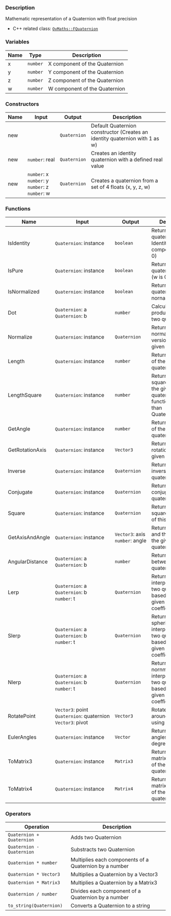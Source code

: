 ### Description
Mathematic representation of a Quaternion with float precision

- C++ related class: [`OvMaths::FQuaternion`](https://github.com/adriengivry/Overload/blob/develop/Sources/Overload/OvMaths/include/OvMaths/FQuaternion.h)

### Variables
|Name|Type|Description|
|-|-|-|
|x|`number`|X component of the Quaternion|
|y|`number`|Y component of the Quaternion|
|z|`number`|Z component of the Quaternion|
|w|`number`|W component of the Quaternion|

### Constructors
|Name|Input|Output|Description|
|-|-|-|-|
|new||`Quaternion`|Default Quaternion constructor (Creates an identity quaternion with 1 as w)|
|new|`number`:&nbsp;real<br>|`Quaternion`|Creates an identity quaternion with a defined real value|
|new|`number`:&nbsp;x<br>`number`:&nbsp;y<br>`number`:&nbsp;z<br>`number`:&nbsp;w<br>|`Quaternion`|Creates a quaternion from a set of 4 floats (x, y, z, w)|

### Functions
|Name|Input|Output|Description|
|-|-|-|-|
|IsIdentity|`Quaternion`:&nbsp;instance<br>|`boolean`|Returns true if the quaternion is Identity (x, y and z components are 0)|
|IsPure|`Quaternion`:&nbsp;instance<br>|`boolean`|Returns true if the quaternion is pure (w is 0)|
|IsNormalized|`Quaternion`:&nbsp;instance<br>|`boolean`|Returns true if the quaternion is nornalized|
|Dot|`Quaternion`:&nbsp;a<br>`Quaternion`:&nbsp;b<br>|`number`|Calculates the dot product between two quaternions|
|Normalize|`Quaternion`:&nbsp;instance<br>|`Quaternion`|Returns the normalized version of the given quaternion|
|Length|`Quaternion`:&nbsp;instance<br>|`number`|Returns the length of the given quaternion|
|LengthSquare|`Quaternion`:&nbsp;instance<br>|`number`|Returns the squared length of the given quaternion. This function is faster than Quaternion.Length|
|GetAngle|`Quaternion`:&nbsp;instance<br>|`number`|Returns the angle of the given quaternion|
|GetRotationAxis|`Quaternion`:&nbsp;instance<br>|`Vector3`|Returns the rotation axis of the given quaternion|
|Inverse|`Quaternion`:&nbsp;instance<br>|`Quaternion`|Returns the inverse of the quaternion|
|Conjugate|`Quaternion`:&nbsp;instance<br>|`Quaternion`|Returns the conjugate of the quaternion|
|Square|`Quaternion`:&nbsp;instance<br>|`Quaternion`|Returns the squared version of this quaternion|
|GetAxisAndAngle|`Quaternion`:&nbsp;instance<br>|`Vector3`:&nbsp;axis<br>`number`:&nbsp;angle<br>|Returns the axis and the angle of the given quaternion|
|AngularDistance|`Quaternion`:&nbsp;a<br>`Quaternion`:&nbsp;b<br>|`number`|Returns the angle between two quaternions|
|Lerp|`Quaternion`:&nbsp;a<br>`Quaternion`:&nbsp;b<br>`number`:&nbsp;t<br>|`Quaternion`|Returns the linear interpolation of two quaternions based on the given interpolation coefficient|
|Slerp|`Quaternion`:&nbsp;a<br>`Quaternion`:&nbsp;b<br>`number`:&nbsp;t<br>|`Quaternion`|Returns the spherical linear interpolation of two quaternions based on the given interpolation coefficient|
|Nlerp|`Quaternion`:&nbsp;a<br>`Quaternion`:&nbsp;b<br>`number`:&nbsp;t<br>|`Quaternion`|Returns the nornmalized linear interpolation of two quaternions based on the given interpolation coefficient|
|RotatePoint|`Vector3`:&nbsp;point<br>`Quaternion`:&nbsp;quaternion<br>`Vector3`:&nbsp;pivot<br>|`Vector3`|Rotates a point around a pivot using a quaternion|
|EulerAngles|`Quaternion`:&nbsp;instance<br>|`Vector`|Returns euler axis angles (In degrees)|
|ToMatrix3|`Quaternion`:&nbsp;instance<br>|`Matrix3`|Returns a rotation matrix (3x3) out of the given quaternion|
|ToMatrix4|`Quaternion`:&nbsp;instance<br>|`Matrix4`|Returns a rotation matrix (4x4) out of the given quaternion|

### Operators
|Operation|Description|
|-|-|
|`Quaternion + Quaternion`|Adds two Quaternion|
|`Quaternion - Quaternion`|Substracts two Quaternion|
|`Quaternion * number`|Multiplies each components of a Quaternion by a number|
|`Quaternion * Vector3`|Multiplies a Quaternion by a Vector3|
|`Quaternion * Matrix3`|Multiplies a Quaternion by a Matrix3|
|`Quaternion / number`|Divides each component of a Quaternion by a number|
|`to_string(Quaternion)`|Converts a Quaternion to a string|

